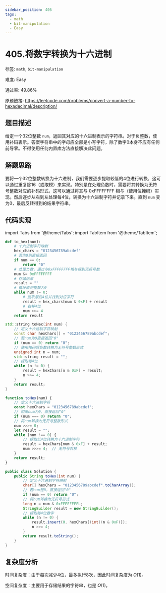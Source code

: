 ```yaml
---
sidebar_position: 405
tags:
  - math
  - bit-manipulation
  - Easy
---
```


# 405.将数字转换为十六进制

标签: `math`, `bit-manipulation`

难度: Easy

通过率: 49.86%

原题链接: https://leetcode.com/problems/convert-a-number-to-hexadecimal/description/

## 题目描述
给定一个32位整数 `num`，返回其对应的十六进制表示的字符串。对于负整数，使用补码表示。答案字符串中的字母应全部是小写字符，除了数字0本身不应有任何前导零。不得使用任何内置库方法直接解决此问题。

## 解题思路
要将一个32位整数转换为十六进制，我们需要逐步提取较低的4位进行转换，这可以通过重复除16（或取模）来实现。特别是在处理负数时，需要将其转换为无符号整数对应的补码形式，这可以通过将其与 $\text{0xFFFFFFFF}$ 相与（使用位掩码）实现。然后逐步从右到左处理每4位，转换为十六进制字符并记录下来。直到 `num` 变为0，最后反转得到的结果字符串。

## 代码实现
import Tabs from '@theme/Tabs';
import TabItem from '@theme/TabItem';

<Tabs>
<TabItem value="python" label="Python">

```python
def to_hex(num):
    # 十六进制字符映射
    hex_chars = "0123456789abcdef"
    # 若为0则直接返回
    if num == 0:
        return "0"
    # 处理负数，通过与0xFFFFFFFF相与得到无符号数
    num &= 0xFFFFFFFF
    # 存储结果
    result = ""
    # 循环直到整数为0
    while num != 0:
        # 提取最后4位并找到对应字符
        result = hex_chars[num & 0xF] + result
        # 右移4位
        num >>= 4
    return result
```

</TabItem>
<TabItem value="cpp" label="C++">

```cpp
std::string toHex(int num) {
    // 定义十六进制字符映射
    const char hexChars[] = "0123456789abcdef";
    // 若num为0直接返回"0"
    if (num == 0) return "0";
    // 使用掩码将负数转换为无符号整数形式
    unsigned int n = num;
    std::string result = "";
    // 提取每4位
    while (n != 0) {
        result = hexChars[n & 0xF] + result;
        n >>= 4;
    }
    return result;
}
```

</TabItem>
<TabItem value="javascript" label="JavaScript">

```javascript
function toHex(num) {
    // 定义十六进制字符
    const hexChars = "0123456789abcdef";
    // 如果num为0，直接返回"0"
    if (num === 0) return "0";
    // 将num转换为无符号整数形式
    num >>>= 0;
    let result = "";
    while (num !== 0) {
        // 提取低4位转换为十六进制字符
        result = hexChars[num & 0xF] + result;
        num >>>= 4;  // 无符号右移
    }
    return result;
}
```

</TabItem>
<TabItem value="java" label="Java">

```java
public class Solution {
    public String toHex(int num) {
        // 定义十六进制字符映射
        char[] hexChars = "0123456789abcdef".toCharArray();
        // 若num是0，直接返回"0"
        if (num == 0) return "0";
        // 将num转换为无符号形式
        long n = num & 0xFFFFFFFFL;
        StringBuilder result = new StringBuilder();
        // 提取每4位数字
        while (n != 0) {
            result.insert(0, hexChars[(int)(n & 0xF)]);
            n >>= 4;
        }
        return result.toString();
    }
}
```

</TabItem>
</Tabs>

## 复杂度分析
时间复杂度：由于每次减少4位，最多执行8次，因此时间复杂度为 $O(1)$。  

空间复杂度：主要用于存储结果的字符串，也是 $O(1)$。
